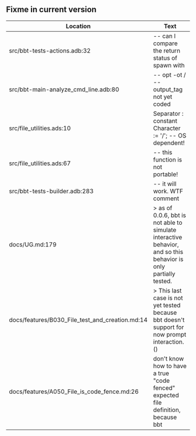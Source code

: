 Fixme in current version
------------------------

Location | Text
---------|-----
src/bbt-tests-actions.adb:32|   --  can I compare the return status of spawn with
src/bbt-main-analyze_cmd_line.adb:80|            --  opt -ot / --output_tag not yet coded
src/file_utilities.ads:10|   Separator : constant Character := '/'; --  OS dependent!
src/file_utilities.ads:67|   --  this function is not portable!
src/bbt-tests-builder.adb:283|            -- it will work.  WTF comment
docs/UG.md:179|>  as of 0.0.6, bbt is not able to simulate interactive behavior, and so this behavior is only partially tested.  
docs/features/B030_File_test_and_creation.md:14|> This last case is not yet tested because bbt doesn't support for now prompt interaction. ()  
docs/features/A050_File_is_code_fence.md:26| don't know how to have a true "code fenced" expected file definition, because bbt 

